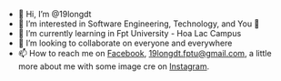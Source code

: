 - 👋 Hi, I’m @19longdt
- 👀 I’m interested in Software Engineering, Technology, and You 👀
- 🌱 I’m currently learning in Fpt University - Hoa Lac Campus
- 💞️ I’m looking to collaborate on everyone and everywhere
- 📫 How to reach me on [Facebook](https://www.facebook.com/19longdt), 19longdt.fptu@gmail.com, a little more about me with some image cre on [Instagram](https://www.instagram.com/19longdt).

<!---
19longdt/19longdt is a ✨ special ✨ repository because its `README.md` (this file) appears on your GitHub profile.
You can click the Preview link to take a look at your changes.
--->
